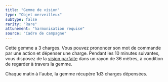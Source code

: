 ```yaml
---
title: "Gemme de vision"
type: "Objet merveilleux"
subtype: false
rarity: "Rare"
attunement: "harmonisation requise"
source: "Cadre de campagne"
---
```

Cette gemme a 3 charges. Vous pouvez prononcer son mot de commande par une action et dépenser une charge. Pendant les 10 minutes suivantes, vous disposez de la [vision parfaite](/partir-a-laventure#vision-parfaite) dans un rayon de 36 mètres, à condition de regarder à travers la gemme.

Chaque matin à l'aube, la gemme récupère 1d3 charges dépensées.
